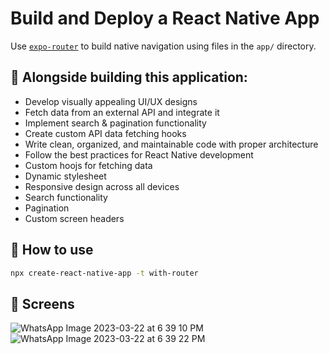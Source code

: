 # Build and Deploy a React Native App 

Use [`expo-router`](https://expo.github.io/router) to build native navigation using files in the `app/` directory.

## 📝 Alongside building this application:

- Develop visually appealing UI/UX designs
- Fetch data from an external API and integrate it
- Implement search & pagination functionality
- Create custom API data fetching hooks
- Write clean, organized, and maintainable code with proper architecture
- Follow the best practices for React Native development
- Custom hoojs for fetching data
- Dynamic stylesheet
- Responsive design across all devices
- Search functionality
- Pagination
- Custom screen headers

## 🚀 How to use

```sh
npx create-react-native-app -t with-router
```


## 📝 Screens

![WhatsApp Image 2023-03-22 at 6 39 10 PM](https://user-images.githubusercontent.com/6458802/226939937-889c2805-0ec4-4afe-85bb-325bb30ba2af.jpeg)
![WhatsApp Image 2023-03-22 at 6 39 22 PM](https://user-images.githubusercontent.com/6458802/226939998-9f55b5c4-606a-452e-8b96-430a8d46093d.jpeg)

